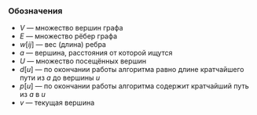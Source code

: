 ### Обозначения
- $V$ — множество вершин графа
- $E$ — множество рёбер графа
- $w[ij]$ — вес (длина) ребра 
- $a$ — вершина, расстояния от которой ищутся
- $U$ — множество посещённых вершин
- $d[u]$ — по окончании работы алгоритма равно длине кратчайшего пути из $a$ до вершины $u$
- $p[u]$ — по окончании работы алгоритма содержит кратчайший путь из $a$ в $u$
- $v$ — текущая вершина